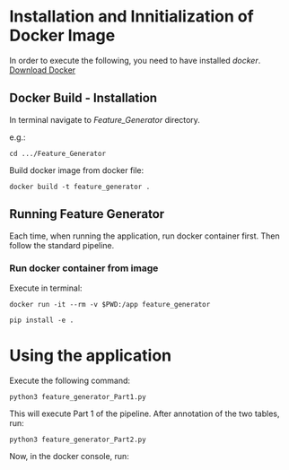 # Installation and Innitialization of Docker Image
In order to execute the following, you need to have installed *docker*. [Download Docker](https://www.docker.com/products/docker-desktop)

## Docker Build - Installation

In terminal navigate to *Feature_Generator* directory.

e.g.:
 ```
 cd .../Feature_Generator
 ```

Build docker image from docker file:
```
docker build -t feature_generator .
```

## Running Feature Generator
Each time, when running the application, run docker container first. Then follow the standard pipeline. 

### Run docker container from image
Execute in terminal: 
```
docker run -it --rm -v $PWD:/app feature_generator
```
```
pip install -e .
```

# Using the application
Execute the following command:
```
python3 feature_generator_Part1.py
```
This will execute Part 1 of the pipeline. After annotation of the two tables, run:

```
python3 feature_generator_Part2.py
```

Now, in the docker console, run:
